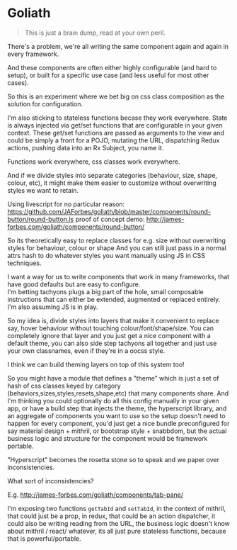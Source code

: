 Goliath
=======

> This is just a brain dump, read at your own peril.

There's a problem, we're all writing the same component again and again in every framework.

And these components are often either highly configurable (and hard to setup), or built for a specific use case 
(and less useful for most other cases).

So this is an experiment where we bet big on css class composition as the solution for configuration.

I'm also sticking to stateless functions becase they work everywhere.  State is always injected via get/set functions
that are configurable in your given context.  These get/set functions are passed as arguments to the view
and could be simply a front for a POJO, mutating the URL, dispatching Redux actions, pushing data into an Rx Subject, you name it.

Functions work everywhere, css classes work everywhere.


And if we divide styles into separate categories (behaviour, size, shape, colour, etc), 
it might make them easier to customize without overwriting styles we want to retain.

Using livescript for no particular reason:
https://github.com/JAForbes/goliath/blob/master/components/round-button/round-button.ls
proof of concept demo: http://james-forbes.com/goliath/components/round-button/

So its theoretically easy to replace classes for e.g. size without overwriting styles for behaviour, colour or shape
And you can still just pass in a normal attrs hash to do whatever styles you want manually using JS in CSS techniques.

I want a way for us to write components that work in many frameworks, that have good defaults but are easy to configure.  
I'm betting tachyons plugs a big part of the hole, small composable instructions that can either be extended, 
augmented or replaced entirely.  I'm also assuming JS is in play.

So my idea is, divide styles into layers that make it convenient to replace say, hover behaviour without touching colour/font/shape/size.
You can completely ignore that layer and you just get a nice component with a default theme, you can also side step tachyons all together 
and just use your own classnames, even if they're in a oocss style.  

I think we can build theming layers on top of this system too!

So you might have a module that defines a "theme" which is just a set of hash of css classes 
keyed by category (behaviors,sizes,styles,resets,shape,etc) that many components share.
And I'm thinking you could optionally do all this config manually in your given app, or have a build step that injects the theme, 
the hyperscript library, and an aggregate of components you want to use so the setup doesn't need to happen 
for every component, you'd just get a nice bundle preconfigured for say material design + mithril, 
or bootstrap style + snabbdom, but the actual business logic and structure for the component would be framework portable.

"Hyperscript" becomes the rosetta stone so to speak and we paper over inconsistencies.

What sort of inconsistencies?

E.g. http://james-forbes.com/goliath/components/tab-pane/

I'm exposing two functions `getTabId` and `setTabId`, in the context of mithril, that could just be a prop, 
in redux, that could be an action dispatcher, it could also be writing reading from the URL, 
the business logic doesn't know about mithril / react/ whatever, its all just pure stateless functions, 
because that is powerful/portable.